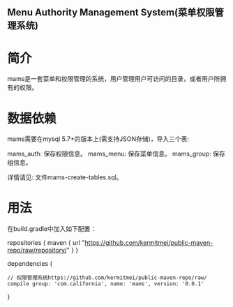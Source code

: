 Menu Authority Management System(菜单权限管理系统) 
----------------------

# 简介

mams是一套菜单和权限管理的系统，用户管理用户可访问的目录，或者用户所拥有的权限。


# 数据依赖

mams需要在mysql 5.7+的版本上(需支持JSON存储)，导入三个表:

mams_auth:  保存权限信息。
mams_menu:  保存菜单信息。
mams_group: 保存组信息。

详情请见: 文件mams-create-tables.sql。

# 用法

在build.gradle中加入如下配置：

repositories {
    maven {
        url "https://github.com/kermitmei/public-maven-repo/raw/repository/"
    }
}
    
dependencies {

    // 权限管理系统https://github.com/kermitmei/public-maven-repo/raw/
    compile group: 'com.california', name: 'mams', version: '0.0.1'
}
